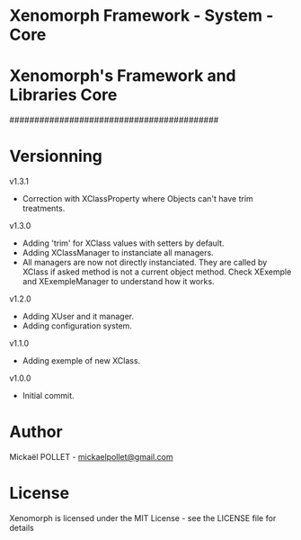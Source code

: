 # Xenomorph Framework - System - Core
# Xenomorph's Framework and Libraries Core
##########################################

# Versionning

v1.3.1
- Correction with XClassProperty where Objects can't have trim treatments.

v1.3.0
- Adding 'trim' for XClass values with setters by default.
- Adding XClassManager to instanciate all managers.
- All managers are now not directly instanciated. They are called by XClass if asked method is not a current object method. Check XExemple and XExempleManager to understand how it works.

v1.2.0
- Adding XUser and it manager.
- Adding configuration system.

v1.1.0
- Adding exemple of new XClass.

v1.0.0
- Initial commit.

# Author
Mickaël POLLET - mickaelpollet@gmail.com

# License
Xenomorph is licensed under the MIT License - see the LICENSE file for details
